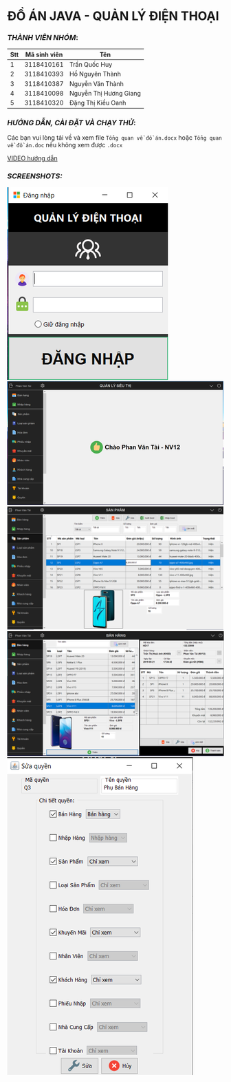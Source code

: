# ĐỒ ÁN JAVA - QUẢN LÝ ĐIỆN THOẠI

### *THÀNH VIÊN NHÓM*:

Stt | Mã sinh viên | Tên
---- | ---- | ---
1 | 3118410161 | Trần Quốc Huy
2 | 3118410393 | Hồ Nguyên Thành
3 | 3118410387 | Nguyễn Văn Thành
4 | 3118410098 | Nguyễn Thị Hương Giang
5 | 3118410320 | Đặng Thị Kiều Oanh


### *HƯỚNG DẪN, CÀI ĐẶT VÀ CHẠY THỬ*:

Các bạn vui lòng tải về và xem file `Tổng quan về đồ án.docx` hoặc `Tổng quan về đồ án.doc` nếu không xem được `.docx`

[VIDEO hướng dẫn](https://www.loom.com/share/4993ded95b9f4a1abc8af7704516057b)

### *SCREENSHOTS:*
![Login](screenshots/login.png)
![Main](screenshots/main.png)
![Products](screenshots/products.png)
![Sell](screenshots/sell.png)
![Phan quyen](screenshots/phanquyen.png)
 
<!--stackedit_data:
eyJoaXN0b3J5IjpbODU0NzMwMzE3LDE4MjgyMjM5NjMsLTQ2Nj
g0MjA2LC0zODY5MDg0OTEsLTMwNjYyNzNdfQ==
-->
